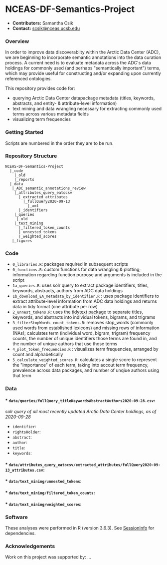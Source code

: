 # NCEAS-DF-Semantics-Project

* **Contributors:** Samantha Csik
* **Contact:** scsik@nceas.ucsb.edu

### Overview

In order to improve data discoverablity within the Arctic Data Center (ADC), we are beginning to incorporate semantic annotations into the data curation process. A current need is to evaluate metadata across the ADC's data holdings for commonly used (and perhaps "semantically important") terms, which may provide useful for constructing and/or expanding upon currently referenced ontologies.

This repository provides code for:

  * querying Arctic Data Center datapackage metadata (titles, keywords, abstracts, and entity- & attribute-level information)
  * text mining and data wrangling necessary for extracting commonly used terms across various metadata fields
  * visualizing term frequencies

### Getting Started

Scripts are numbered in the order they are to be run.

### Repository Structure

```
NCEAS-DF-Semantics-Project
  |_code
    |_old
    |_reports
  |_data
   |_ADC_semantic_annotations_review
    |_attributes_query_eatocsv
      |_extracted_attributes
        |_fullQuery2020-09-13
          |_xml
      |_identifiers
    |_queries
     |_old
    |_text_mining
      |_filtered_token_counts
      |_unnested_tokens
      |_weighted_scores
   |_figures
```

### Code

* `0_libraries.R`: packages required in subsequent scripts
* `0_functions.R`: custom functions for data wrangling & plotting; information regarding function purpose and arguments is included in the script 
* `1a_queries.R`: uses solr query to extract package identifiers, titles, keywords, abstracts, authors from ADC data holdings
* `1b_download_EA_metadata_by_identifier.R` : uses package identifiers to extract attribute-level information from ADC data holdings and returns data in tidy format (one attribute per row)
* `2_unnest_tokens.R`: uses the [tidytext](https://www.tidytextmining.com/) [package](https://www.rdocumentation.org/packages/tidytext/versions/0.2.5) to separate titles, keywords, and abstracts into individual tokens, bigrams, and trigrams
* `3_filterStopWords_count_tokens.R`: removes stop_words (commonly used words from established lexicons) and missing rows of information (NAs); calculates term (individual word, bigram, trigram) frequency counts, the number of unique identifiers those terms are found in, and the number of unique authors that use those terms
* `4_plot_token_frequencies.R` : visualizes term frequencies, arranged by count and alphabetically
* `5_calculate_weighted_scores.R`: calculates a single score to represent the "importance" of each term, taking into accout term frequency, prevalence across data packages, and number of unqiue authors using that term

### Data

#### * `data/queries/fullQuery_titleKeywordsAbstractAuthors2020-09-28.csv`:
*solr query of all most recently updated Arctic Data Center holdings, as of 2020-09-28*
* `identifier`:
* `rightsHolder`:
* `abstract`:
* `author`:
* `title`:
* `keywords`:

#### * `data/attributes_query_eatocsv/extracted_attributes/fullQuery2020-09-13_attributes.csv`: 
#### * `data/text_mining/unnested_tokens`: 
#### * `data/text_mining/filtered_token_counts`:
#### * `data/text_mining/weighted_scores`: 

### Software

These analyses were performed in R (version 3.6.3). See [SessionInfo](https://github.com/samanthacsik/NCEAS-DF-Semantics-Project/blob/master/SessionInfo) for dependencies.

### Acknowledgements

Work on this project was supported by: ...
